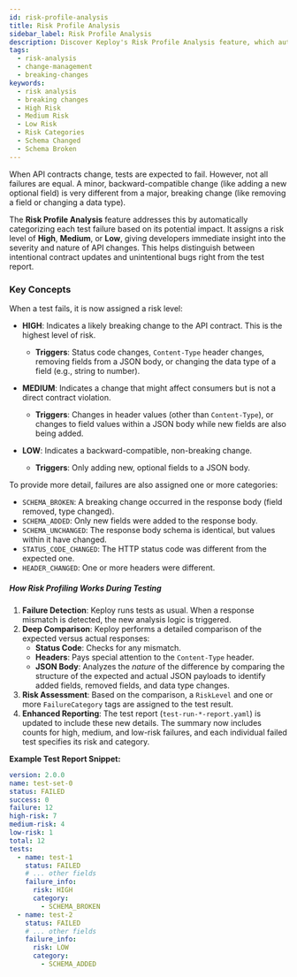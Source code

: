 ```yaml
---
id: risk-profile-analysis
title: Risk Profile Analysis
sidebar_label: Risk Profile Analysis
description: Discover Keploy's Risk Profile Analysis feature, which automatically classifies API test failures as High, Medium, or Low risk, helping you instantly distinguish between breaking changes and minor updates.
tags:
  - risk-analysis
  - change-management
  - breaking-changes
keywords:
  - risk analysis
  - breaking changes
  - High Risk
  - Medium Risk
  - Low Risk
  - Risk Categories
  - Schema Changed
  - Schema Broken
---
```


When API contracts change, tests are expected to fail. However, not all failures are equal. A minor, backward-compatible change (like adding a new optional field) is very different from a major, breaking change (like removing a field or changing a data type).

The **Risk Profile Analysis** feature addresses this by automatically categorizing each test failure based on its potential impact. It assigns a risk level of **High**, **Medium**, or **Low**, giving developers immediate insight into the severity and nature of API changes. This helps distinguish between intentional contract updates and unintentional bugs right from the test report.

### Key Concepts

When a test fails, it is now assigned a risk level:

- **HIGH**: Indicates a likely breaking change to the API contract. This is the highest level of risk.
  - **Triggers**: Status code changes, `Content-Type` header changes, removing fields from a JSON body, or changing the data type of a field (e.g., string to number).

- **MEDIUM**: Indicates a change that might affect consumers but is not a direct contract violation.
  - **Triggers**: Changes in header values (other than `Content-Type`), or changes to field values within a JSON body while new fields are also being added.

- **LOW**: Indicates a backward-compatible, non-breaking change.
  - **Triggers**: Only adding new, optional fields to a JSON body.

To provide more detail, failures are also assigned one or more categories:

- `SCHEMA_BROKEN`: A breaking change occurred in the response body (field removed, type changed).
- `SCHEMA_ADDED`: Only new fields were added to the response body.
- `SCHEMA_UNCHANGED`: The response body schema is identical, but values within it have changed.
- `STATUS_CODE_CHANGED`: The HTTP status code was different from the expected one.
- `HEADER_CHANGED`: One or more headers were different.

##### How Risk Profiling Works During Testing

1.  **Failure Detection**: Keploy runs tests as usual. When a response mismatch is detected, the new analysis logic is triggered.
2.  **Deep Comparison**: Keploy performs a detailed comparison of the expected versus actual responses:
    - **Status Code**: Checks for any mismatch.
    - **Headers**: Pays special attention to the `Content-Type` header.
    - **JSON Body**: Analyzes the _nature_ of the difference by comparing the structure of the expected and actual JSON payloads to identify added fields, removed fields, and data type changes.
3.  **Risk Assessment**: Based on the comparison, a `RiskLevel` and one or more `FailureCategory` tags are assigned to the test result.
4.  **Enhanced Reporting**: The test report (`test-run-*-report.yaml`) is updated to include these new details. The summary now includes counts for high, medium, and low-risk failures, and each individual failed test specifies its risk and category.

**Example Test Report Snippet:**

```yaml
version: 2.0.0
name: test-set-0
status: FAILED
success: 0
failure: 12
high-risk: 7
medium-risk: 4
low-risk: 1
total: 12
tests:
  - name: test-1
    status: FAILED
    # ... other fields
    failure_info:
      risk: HIGH
      category:
        - SCHEMA_BROKEN
  - name: test-2
    status: FAILED
    # ... other fields
    failure_info:
      risk: LOW
      category:
        - SCHEMA_ADDED
```
